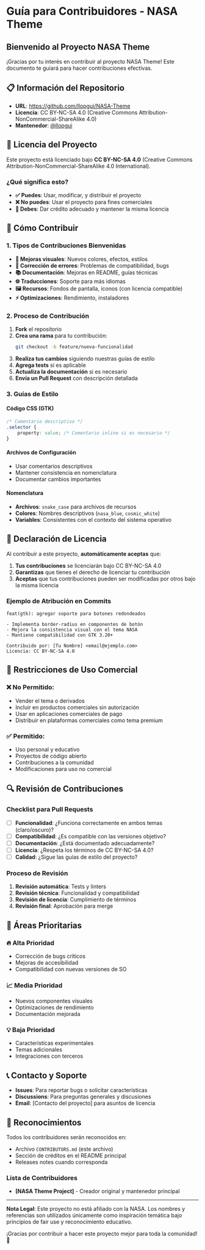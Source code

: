 # Guía para Contribuidores - NASA Theme

## Bienvenido al Proyecto NASA Theme

¡Gracias por tu interés en contribuir al proyecto NASA Theme! Este documento te guiará para hacer contribuciones efectivas.

## 📋 Información del Repositorio

- **URL**: https://github.com/llopgui/NASA-Theme
- **Licencia**: CC BY-NC-SA 4.0 (Creative Commons Attribution-NonCommercial-ShareAlike 4.0)
- **Mantenedor**: [@llopgui](https://github.com/llopgui)

## 📄 Licencia del Proyecto

Este proyecto está licenciado bajo **CC BY-NC-SA 4.0** (Creative Commons Attribution-NonCommercial-ShareAlike 4.0 International).

### ¿Qué significa esto?

- **✅ Puedes**: Usar, modificar, y distribuir el proyecto
- **❌ No puedes**: Usar el proyecto para fines comerciales
- **📝 Debes**: Dar crédito adecuado y mantener la misma licencia

## 🤝 Cómo Contribuir

### 1. Tipos de Contribuciones Bienvenidas

- **🎨 Mejoras visuales**: Nuevos colores, efectos, estilos
- **🐛 Corrección de errores**: Problemas de compatibilidad, bugs
- **📚 Documentación**: Mejoras en README, guías técnicas
- **🌐 Traducciones**: Soporte para más idiomas
- **🖼️ Recursos**: Fondos de pantalla, iconos (con licencia compatible)
- **⚡ Optimizaciones**: Rendimiento, instaladores

### 2. Proceso de Contribución

1. **Fork** el repositorio
2. **Crea una rama** para tu contribución:
   ```bash
   git checkout -b feature/nueva-funcionalidad
   ```
3. **Realiza tus cambios** siguiendo nuestras guías de estilo
4. **Agrega tests** si es aplicable
5. **Actualiza la documentación** si es necesario
6. **Envía un Pull Request** con descripción detallada

### 3. Guías de Estilo

#### Código CSS (GTK)
```css
/* Comentario descriptivo */
.selector {
    property: value; /* Comentario inline si es necesario */
}
```

#### Archivos de Configuración
- Usar comentarios descriptivos
- Mantener consistencia en nomenclatura
- Documentar cambios importantes

#### Nomenclatura
- **Archivos**: `snake_case` para archivos de recursos
- **Colores**: Nombres descriptivos (`nasa_blue`, `cosmic_white`)
- **Variables**: Consistentes con el contexto del sistema operativo

## 📜 Declaración de Licencia

Al contribuir a este proyecto, **automáticamente aceptas** que:

1. **Tus contribuciones** se licenciarán bajo CC BY-NC-SA 4.0
2. **Garantizas** que tienes el derecho de licenciar tu contribución
3. **Aceptas** que tus contribuciones pueden ser modificadas por otros bajo la misma licencia

### Ejemplo de Atribución en Commits
```
feat(gtk): agregar soporte para botones redondeados

- Implementa border-radius en componentes de botón
- Mejora la consistencia visual con el tema NASA
- Mantiene compatibilidad con GTK 3.20+

Contribuido por: [Tu Nombre] <email@ejemplo.com>
Licencia: CC BY-NC-SA 4.0
```

## 🚫 Restricciones de Uso Comercial

### ❌ **No Permitido**:
- Vender el tema o derivados
- Incluir en productos comerciales sin autorización
- Usar en aplicaciones comerciales de pago
- Distribuir en plataformas comerciales como tema premium

### ✅ **Permitido**:
- Uso personal y educativo
- Proyectos de código abierto
- Contribuciones a la comunidad
- Modificaciones para uso no comercial

## 🔍 Revisión de Contribuciones

### Checklist para Pull Requests

- [ ] **Funcionalidad**: ¿Funciona correctamente en ambos temas (claro/oscuro)?
- [ ] **Compatibilidad**: ¿Es compatible con las versiones objetivo?
- [ ] **Documentación**: ¿Está documentado adecuadamente?
- [ ] **Licencia**: ¿Respeta los términos de CC BY-NC-SA 4.0?
- [ ] **Calidad**: ¿Sigue las guías de estilo del proyecto?

### Proceso de Revisión

1. **Revisión automática**: Tests y linters
2. **Revisión técnica**: Funcionalidad y compatibilidad
3. **Revisión de licencia**: Cumplimiento de términos
4. **Revisión final**: Aprobación para merge

## 🎯 Áreas Prioritarias

### 🔥 Alta Prioridad
- Corrección de bugs críticos
- Mejoras de accesibilidad
- Compatibilidad con nuevas versiones de SO

### 📈 Media Prioridad
- Nuevos componentes visuales
- Optimizaciones de rendimiento
- Documentación mejorada

### 💡 Baja Prioridad
- Características experimentales
- Temas adicionales
- Integraciones con terceros

## 📞 Contacto y Soporte

- **Issues**: Para reportar bugs o solicitar características
- **Discussions**: Para preguntas generales y discusiones
- **Email**: [Contacto del proyecto] para asuntos de licencia

## 🙏 Reconocimientos

Todos los contribuidores serán reconocidos en:
- Archivo `CONTRIBUTORS.md` (este archivo)
- Sección de créditos en el README principal
- Releases notes cuando corresponda

### Lista de Contribuidores

- **[NASA Theme Project]** - Creador original y mantenedor principal

---

**Nota Legal**: Este proyecto no está afiliado con la NASA. Los nombres y referencias son utilizados únicamente como inspiración temática bajo principios de fair use y reconocimiento educativo.

¡Gracias por contribuir a hacer este proyecto mejor para toda la comunidad! 🚀
